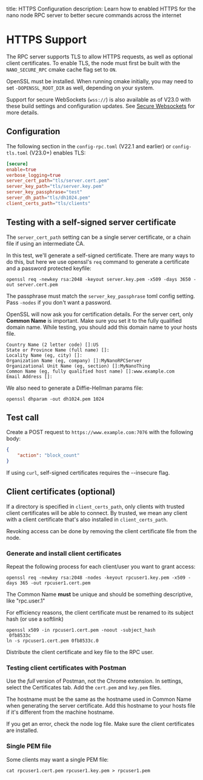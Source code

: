 title: HTTPS Configuration
description: Learn how to enabled HTTPS for the nano node RPC server to better secure commands across the internet

# HTTPS Support

The RPC server supports TLS to allow HTTPS requests, as well as optional client certificates. To enable TLS, the node must first be built with the `NANO_SECURE_RPC` cmake cache flag set to `ON`.

OpenSSL must be installed. When running cmake initially, you may need to set `-DOPENSSL_ROOT_DIR` as well, depending on your system.

Support for secure WebSockets (`wss://`) is also available as of V23.0 with these build settings and configuration updates. See [Secure Websockets](../integration-guides/websockets.md#secure-websockets) for more details.

## Configuration
The following section in the `config-rpc.toml` (V22.1 and earlier) or `config-tls.toml` (V23.0+) enables TLS:

```toml
[secure]
enable=true
verbose_logging=true
server_cert_path="tls/server.cert.pem"
server_key_path="tls/server.key.pem"
server_key_passphrase="test"
server_dh_path="tls/dh1024.pem"
client_certs_path="tls/clients"
```

## Testing with a self-signed server certificate
The `server_cert_path` setting can be a single server certificate, or a chain file if using an intermediate CA.

In this test, we'll generate a self-signed certificate. There are many ways to do this, but here we use openssl's `req` command to generate a certificate and a password protected keyfile:

`openssl req -newkey rsa:2048 -keyout server.key.pem -x509 -days 3650 -out server.cert.pem`

The passphrase must match the `server_key_passphrase` toml config setting. Pass `-nodes` if you don't want a password.

OpenSSL will now ask you for certification details. For the server cert, only **Common Name** is important. Make sure you set it to the fully qualified domain name. While testing, you should add this domain name to your hosts file.
```
Country Name (2 letter code) []:US
State or Province Name (full name) []:
Locality Name (eg, city) []:
Organization Name (eg, company) []:MyNanoRPCServer
Organizational Unit Name (eg, section) []:MyNanoThing
Common Name (eg, fully qualified host name) []:www.example.com
Email Address []:
```

We also need to generate a Diffie-Hellman params file:

`openssl dhparam -out dh1024.pem 1024`

## Test call

Create a POST request to `https://www.example.com:7076` with the following body:
```json
{
    "action": "block_count"
}
```

If using `curl`, self-signed certificates requires the --insecure flag.

## Client certificates (optional)
If a directory is specified in `client_certs_path`, only clients with trusted client certificates will be able to connect. By trusted, we mean any client with a client certificate that's also installed in `client_certs_path`.

Revoking access can be done by removing the client certificate file from the node.

### Generate and install client certificates
Repeat the following process for each client/user you want to grant access:

`openssl req -newkey rsa:2048 -nodes -keyout rpcuser1.key.pem -x509 -days 365 -out rpcuser1.cert.pem`

The Common Name **must** be unique and should be something descriptive, like "rpc.user.1"

For efficiency reasons, the client certificate must be renamed to its subject hash (or use a softlink)

```
openssl x509 -in rpcuser1.cert.pem -noout -subject_hash
 0fb8533c
ln -s rpcuser1.cert.pem 0fb8533c.0
```

Distribute the client certificate and key file to the RPC user.

### Testing client certificates with Postman
Use the *full* version of Postman, not the Chrome extension. In settings, select the Certificates tab. Add the `cert.pem` and `key.pem` files.

The hostname must be the same as the hostname used in Common Name when generating the server certificate. Add this hostname to your hosts file if it's different from the machine hostname.

If you get an error, check the node log file. Make sure the client certificates are installed.

### Single PEM file
Some clients may want a single PEM file:

`cat rpcuser1.cert.pem rpcuser1.key.pem > rpcuser1.pem`
